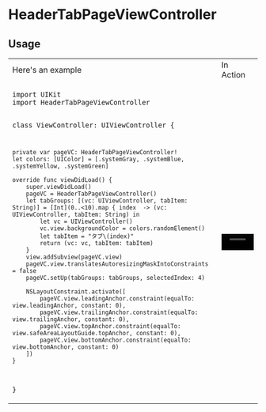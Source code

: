 # HeaderTabPageViewController

## Usage

<table>
<tr>
<td> Here's an example </td> <td> In Action </td>
</tr>
<tr>
<td> 
<code>
import UIKit
import HeaderTabPageViewController

class ViewController: UIViewController {
    
    private var pageVC: HeaderTabPageViewController!
    let colors: [UIColor] = [.systemGray, .systemBlue, .systemYellow, .systemGreen]

    override func viewDidLoad() {
        super.viewDidLoad()
        pageVC = HeaderTabPageViewController()
        let tabGroups: [(vc: UIViewController, tabItem: String)] = [Int](0..<10).map { index  -> (vc: UIViewController, tabItem: String) in
            let vc = UIViewController()
            vc.view.backgroundColor = colors.randomElement()
            let tabItem = "タブ\(index)"
            return (vc: vc, tabItem: tabItem)
        }
        view.addSubview(pageVC.view)
        pageVC.view.translatesAutoresizingMaskIntoConstraints = false
        pageVC.setUp(tabGroups: tabGroups, selectedIndex: 4)
        
        NSLayoutConstraint.activate([
            pageVC.view.leadingAnchor.constraint(equalTo: view.leadingAnchor, constant: 0),
            pageVC.view.trailingAnchor.constraint(equalTo: view.trailingAnchor, constant: 0),
            pageVC.view.topAnchor.constraint(equalTo:  view.safeAreaLayoutGuide.topAnchor, constant: 0),
            pageVC.view.bottomAnchor.constraint(equalTo: view.bottomAnchor, constant: 0)
        ])
    }
}
</code>
</td>
<td>
<video controls playsinline autoplay loop muted="true" src="https://user-images.githubusercontent.com/33021078/208803075-4ea9fb47-37d7-4e18-9848-55fb4eb07748.mp4" type="video/mp4" width="100%">
</video>
</td>
</tr>
</table>

